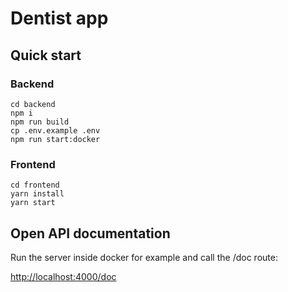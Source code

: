 # Dentist app

## Quick start
### Backend
    
    cd backend
    npm i
    npm run build
    cp .env.example .env
    npm run start:docker
    
### Frontend

    cd frontend
    yarn install
    yarn start



## Open API documentation

Run the server inside docker for example and call the /doc route:

[http://localhost:4000/doc](http://localhost:4000/doc)

